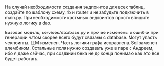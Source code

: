 На случай необходимости создания эндпоинтов для всех таблиц, создайте по шаблону схему, rb и router и не забудьте подключить в main.py. При необходимости кастмных эндпоинтов просто впишите нужную логику в dao. 

Базовая модель, services/database.py и прочее изменены и ошибки при генерации чатом скорее всего будут связаны с database. Могут упасть чекпоинты. LLM изменен. Часть логики графа исправлена. Sql заменен алембиком. Остальные поля нужно создавать уже в паре с Андреем, ибо я даже сейчас, при создании бека не до конца понимаю как это все будет работать. 